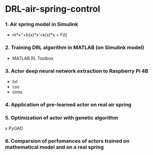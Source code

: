 # DRL-air-spring-control

### 1. Air spring model in Simulink
* m*x''+b(x)*x'+k(x)*x = F(t)
      
### 2. Training DRL algorithm in MATLAB (on Simulink model)
* MATLAB RL Toolbox

### 3. Actor deep neural network extraction to Raspberry Pi 4B
* txt
* csv
* onnx
### 4. Application of pre-learned actor on real air spring


### 5. Optimization of actor with genetic algorithm
x PyGAD

### 6. Comparsion of perfomances of actors trained on mathematical model and on a real spring
